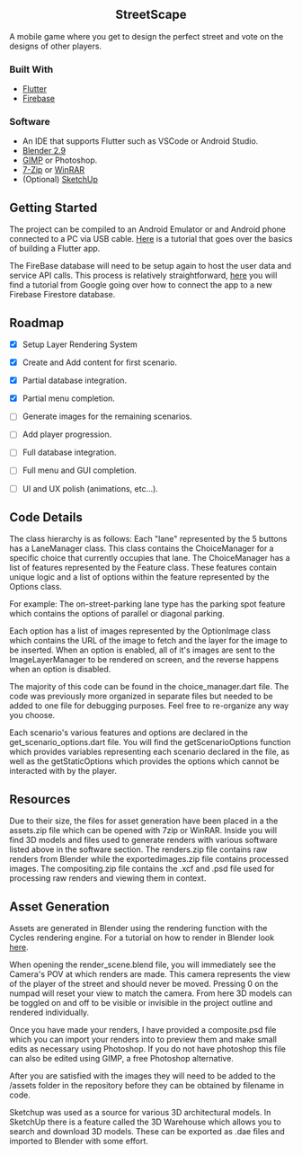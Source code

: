 
<div  id="top"></div>

<h2  align="center">StreetScape</h3>

<p  align="center">

A mobile game where you get to design the perfect street and vote on the designs of other players.

</p>

</div>

### Built With
*  [Flutter](https://flutter.dev/)
*  [Firebase](https://firebase.google.com/)
### Software
*  An IDE that supports Flutter such as VSCode or Android Studio.
*  [Blender 2.9](https://flutter.dev/)
*  [GIMP](https://www.gimp.org/downloads/) or Photoshop.
* [7-Zip](https://www.7-zip.org/download.html) or [WinRAR](https://www.win-rar.com/start.html?&L=0)
* (Optional) [SketchUp](https://www.sketchup.com/try-sketchup)

## Getting Started

The project can be compiled to an Android Emulator or and Android phone connected to a PC via USB cable.
[Here](https://www.youtube.com/watch?v=Z6KZ3cTGBWw) is a tutorial that goes over the basics of building a Flutter app.

The FireBase database will need to be setup again to host the user data and service API calls. This process is relatively straightforward, [here](https://www.youtube.com/watch?v=Z6KZ3cTGBWw) you will find a tutorial from Google going over how to connect the app to a new Firebase Firestore database.

## Roadmap

-  [x] Setup Layer Rendering System

-  [x] Create and Add content for first scenario.
-  [x] Partial database integration.
-  [x] Partial menu completion.
- [ ] Generate images for the remaining scenarios.
- [ ] Add player progression.
- [ ] Full database integration.
- [ ] Full menu and GUI completion.
- [ ] UI and UX polish (animations, etc...).

## Code Details

The class hierarchy is as follows:
Each "lane" represented by the 5 buttons has a LaneManager class. This class contains the ChoiceManager for a specific choice that currently occupies that lane. The ChoiceManager has a list of features represented by the Feature class. These features contain unique logic and a list of options within the feature represented by the Options class. 

For example: The on-street-parking lane type has the parking spot feature which contains the options of parallel or diagonal parking.

Each option has a list of images represented by the OptionImage class which contains the URL of the image to fetch and the layer for the image to be inserted. When an option is enabled, all of it's images are sent to the ImageLayerManager to be rendered on screen, and the reverse happens when an option is disabled.

The majority of this code can be found in the choice_manager.dart file. The code was previously more organized in separate files but needed to be added to one file for debugging purposes. Feel free to re-organize any way you choose.

Each scenario's various features and options are declared in the get_scenario_options.dart file. You will find the getScenarioOptions function which provides variables representing each scenario declared in the file, as well as the getStaticOptions which provides the options which cannot be interacted with by the player.
## Resources

Due to their size, the files for asset generation have been placed in a the assets.zip file which can be opened with 7zip or WinRAR. Inside you will find 3D models and files used to generate renders with various software listed above in the software section. The renders.zip file contains raw renders from Blender while the exportedimages.zip file contains processed images. The compositing.zip file contains the .xcf and .psd file used for processing raw renders and viewing them in context.

## Asset Generation

Assets are generated in Blender using the rendering function with the Cycles rendering engine. For a tutorial on how to render in Blender look [here](https://www.youtube.com/watch?v=ZTxBrjN1ugA). 

When opening the render_scene.blend file, you will immediately see the Camera's POV at which renders are made. This camera represents the view of the player of the street and should never be moved. Pressing 0 on the numpad will reset your view to match the camera. From here 3D models can be toggled on and off to be visible or invisible in the project outline and rendered individually.

Once you have made your renders, I have provided a composite.psd file which you can import your renders into to preview them and make small edits as necessary using Photoshop. If you do not have photoshop this file can also be edited using GIMP, a free Photoshop alternative.

After you are satisfied with the images they will need to be added to the /assets folder in the repository before they can be obtained by filename in code.

Sketchup was used as a source for various 3D architectural models. In SketchUp there is a feature called the 3D Warehouse which allows you to search and download 3D models. These can be exported as .dae files and imported to Blender with some effort. 